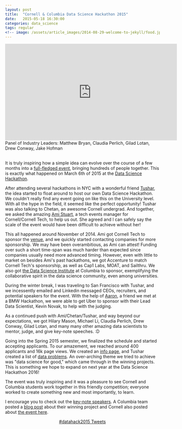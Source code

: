 ```yaml
---
layout: post
title:  "Cornell & Columbia Data Science Hackathon 2015"
date:   2015-05-18 16:30:00
categories: data_science
tags: regular
<!-- image: /assets/article_images/2014-08-29-welcome-to-jekyll/food.jpg -->
---
```


<iframe width="560" height="315" src="https://www.youtube.com/embed/8zSs5hWnZCM" frameborder="0" allowfullscreen></iframe>
<div>Panel of Industry Leaders: Matthew Bryan, Claudia Perlich, Gilad Lotan, Drew Conway, Jake Hofman</div>
<br>


It is truly inspiring how a simple idea can evolve over the course of a few months into a [full-fledged event][seen], bringing hundreds of people together. This is exactly what happened on March 6th of 2015 at the [Data Science Hackathon][dshack]. 

After attending several hackathons in NYC with a wonderful friend [Tushar][tushar], the idea started to float around to host our own Data Science Hackathon. We couldn't really find any event going on like this on the University level. With all the hype in the field, it seemed like the perfect opportunity! Tushar was also talking to Chetan, an awesome Cornell undergrad. And together, we asked the amazing [Ami Stuart][ami], a tech events manager for Cornell/Cornell Tech, to help us out. She agreed and I can safely say the scale of the event would have been difficult to achieve without her! 

This all happened around November of 2014. Ami got Cornell Tech to sponsor the [venue][cutechcampus], and we quickly started contacting companies for more sponsorship. We may have been overambitious, as Ami can attest! Funding over such a short time-span was much harder than expected since companies usually need more advanced timing. However, even with little to market on besides Ami's past hackathons, we got Accenture to match Cornell Tech's sponsorship, as well as Cap1 Labs, MOAT, and Sailthru. We also got [the Data Science Institute][dsi] at Columbia to sponsor, exemplifying the collaborative spirit in the data science community, even among universities. 

During the winter break, I was traveling to San Francisco with Tushar, and we incessently emailed and Linkedin messaged CEOs, recruiters, and potential speakers for the event. With the help of [Aaron][aaron], a friend we met at a BMW Hackathon, we were able to get Uber to sponsor with their Lead Data Scientist, Kevin Novak, to help with the judging. 

As a continued push with Ami/Chetan/Tushar, and way beyond our expectations, we got Hilary Mason, Michael Li, Claudia Perlich, Drew Conway, Gilad Lotan, and many many other amazing data scientists to mentor, judge, and give key-note speeches. :D 

Going into the Spring 2015 semester, we finalized the schedule and started accepting applicants. To our amazement, we reached around 400 applicants and 16k page views. We created an [info page][info], and Tushar created a list of [data problems][probs]. An over-arching theme we tried to achieve was "data science for good," which came through in the winning projects. This is something we hope to expand on next year at the Data Science Hackathon 2016! 

The event was truly inspiring and it was a pleasure to see Cornell and Columbia students work together in this friendly competition; everyone worked to create something new and most importantly, to learn. 

I encourage you to check out the [key-note speakers][dshack]. A Columbia team posted a [blog post][street] about their winning project and Cornell also posted about [the event here][cutechblog].


<div  style="text-align: center">
<a class="twitter-timeline"  href="https://twitter.com/hashtag/datahack2015" data-widget-id="571179709380440064">#datahack2015 Tweets</a>
<script>!function(d,s,id){var js,fjs=d.getElementsByTagName(s)[0],p=/^http:/.test(d.location)?'http':'https';if(!d.getElementById(id)){js=d.createElement(s);js.id=id;js.src=p+"://platform.twitter.com/widgets.js";fjs.parentNode.insertBefore(js,fjs);}}(document,"script","twitter-wjs");</script>
</div>

[aaron]: https://angel.co/weilaaron
[ami]: https://twitter.com/custuart
[cutechcampus]: https://www.google.com/about/careers/lifeatgoogle/cornells-high-tech-campus-will-have-a-home-at-google.html
[cutechblog]: http://www.johnson.cornell.edu/Faculty-And-Research/Faculty-News/Faculty-Article-Detail/ArticleId/39498/Data-Science-Trek-Hackathon-Drives-Development-of-Innovative-Ideas-and-Solutions
[dshack]: http://datahackathon2015.splashthat.com/
[dsi]: http://datascience.columbia.edu/
[info]: http://datasciencehackathon.info/
[panel]: https://www.youtube.com/watch?v=8zSs5hWnZCM
[probs]: http://datasciencehackathon.info/files/HackProblems.pdf
[seen]: http://seen.co/event/data-hackathon-2015-111-8th-avenue-ny-ny-2015-2116
[street]: http://blogs.cuit.columbia.edu/cb3118/2015/04/23/streetsavvy-at-the-cornell-tech-x-columbia-data-science-hackathon/
[tushar]: https://twitter.com/imbenzene 
